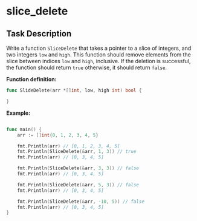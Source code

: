 # slice_delete

## Task Description

Write a function `SliceDelete` that takes a pointer to a slice of integers, and two integers `low` and `high`. This function should remove elements from the slice between indices `low` and `high`, inclusive. If the deletion is successful, the function should return `true` otherwise, it should return `false`.

**Function definition:**

```go
func SlideDelete(arr *[]int, low, high int) bool {

}
```

**Example:**

```go

func main() {
    arr := []int{0, 1, 2, 3, 4, 5}

    fmt.Println(arr) // [0, 1, 2, 3, 4, 5]
    fmt.Println(SliceDelete(&arr, 1, 3)) // true
    fmt.Println(arr) // [0, 3, 4, 5]

    fmt.Println(SliceDelete(&arr, 3, 3)) // false
    fmt.Println(arr) // [0, 3, 4, 5]

    fmt.Println(SliceDelete(&arr, 5, 3)) // false
    fmt.Println(arr) // [0, 3, 4, 5]

    fmt.Println(SliceDelete(&arr, -10, 5)) // false
    fmt.Println(arr) // [0, 3, 4, 5]
}
```
